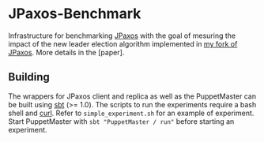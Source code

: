 # JPaxos-Benchmark
Infrastructure for benchmarking [JPaxos](https://github.com/JPaxos/JPaxos) with the goal of mesuring 
the impact of the new leader election algorithm implemented in [my fork of JPaxos](https://github.com/vincenzobaz/JPaxos).
More details in the [paper].

## Building
The wrappers for JPaxos client and replica as well as the PuppetMaster can be built using [sbt](https://www.scala-sbt.org/) (>= 1.0). 
The scripts to run the experiments require a bash shell and [curl](https://curl.haxx.se/). 
Refer to `simple_experiment.sh` for an example of experiment. Start PuppetMaster with `sbt "PuppetMaster / run"` 
before starting an experiment.
